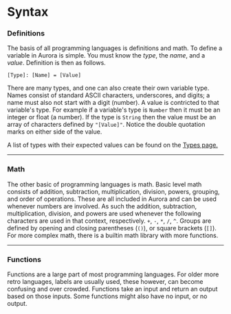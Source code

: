 # Syntax

### Definitions

The basis of all programming languages is definitions and math.
To define a variable in Aurora is simple.
You must know the *type*, the *name*, and a *value*.
Definition is then as follows.
```
[Type]: [Name] = [Value]
```
There are many types, and one can also create their own variable type.
Names consist of standard ASCII characters, underscores, and digits;
a name must also not start with a digit (number).
A value is contricted to that variable's type.
For example if a variable's type is `Number` then it must be an integer or float (a number).
If the type is `String` then the value must be an array of characters defined by `"[Value]"`.
Notice the double quotation marks on either side of the value.

A list of types with their expected values can be found on the [Types page.](http://auroracompiler.rtfd.io/en/latest/types)

-------
### Math

The other basic of programming languages is math.
Basic level math consists of addition, subtraction, multiplication, division, powers, grouping, and order of operations.
These are all included in Aurora and can be used whenever numbers are involved.
As such the addition, subtraction, multiplication, division, and powers are used whenever the following characters are used in that context, respectively. `+`, `-`, `*`, `/`, `^`. 
Groups are defined by opening and closing parentheses (`()`), or square brackets (`[]`).
For more complex math, there is a builtin math library with more functions. 

------
### Functions

Functions are a large part of most programming languages.
For older more retro languages, labels are usually used, these however, can become confusing and over crowded.
Functions take an input and return an output based on those inputs.
Some functions might also have no input, or no output.
